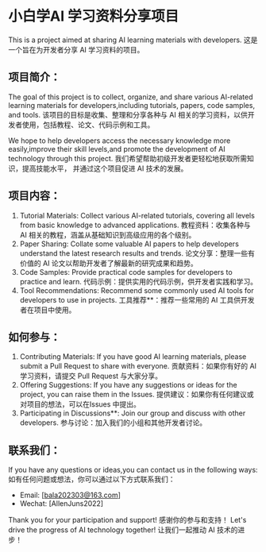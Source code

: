 # 小白学AI 学习资料分享项目

This is a project aimed at sharing AI learning materials with developers.
这是一个旨在为开发者分享 AI 学习资料的项目。

## 项目简介：
The goal of this project is to collect, organize, and share various AI-related learning materials for developers,including tutorials, papers, code samples, and tools. 
该项目的目标是收集、整理和分享各种与 AI 相关的学习资料，以供开发者使用，包括教程、论文、代码示例和工具。

We hope to help developers access the necessary knowledge more easily,improve their skill levels,and promote the development of AI technology through this project.
我们希望帮助初级开发者更轻松地获取所需知识，提高技能水平， 并通过这个项目促进 AI 技术的发展。

## 项目内容：
1. Tutorial Materials: Collect various AI-related tutorials, covering all levels from basic knowledge to advanced applications.
    教程资料：收集各种与 AI 相关的教程，涵盖从基础知识到高级应用的各个级别。
2. Paper Sharing: Collate some valuable AI papers to help developers understand the latest research results and trends.
   论文分享：整理一些有价值的 AI 论文以帮助开发者了解最新的研究成果和趋势。
3. Code Samples: Provide practical code samples for developers to practice and learn. 
   代码示例：提供实用的代码示例，供开发者实践和学习。
4. Tool Recommendations: Recommend some commonly used AI tools for developers to use in projects.
   工具推荐**：推荐一些常用的 AI 工具供开发者在项目中使用。


## 如何参与：
1. Contributing Materials: If you have good AI learning materials, please submit a Pull Request to share with everyone.
    贡献资料：如果你有好的 AI 学习资料，请提交 Pull Request 与大家分享。
2.  Offering Suggestions: If you have any suggestions or ideas for the project, you can raise them in the Issues.
    提供建议：如果你有任何建议或对项目的想法，可以在Issues 中提出。
3. Participating in Discussions**: Join our group and discuss with other developers.
   参与讨论：加入我们的小组和其他开发者讨论。

## 联系我们：
If you have any questions or ideas,you can contact us in the following ways:  
如有任何问题或想法，你可以通过以下方式联系我们：
- Email: [bala202303@163.com] 
- Wechat: [AllenJuns2022] 

Thank you for your participation and support! 
感谢你的参与和支持！
Let's drive the progress of AI technology together! 
让我们一起推动 AI 技术的进步！
